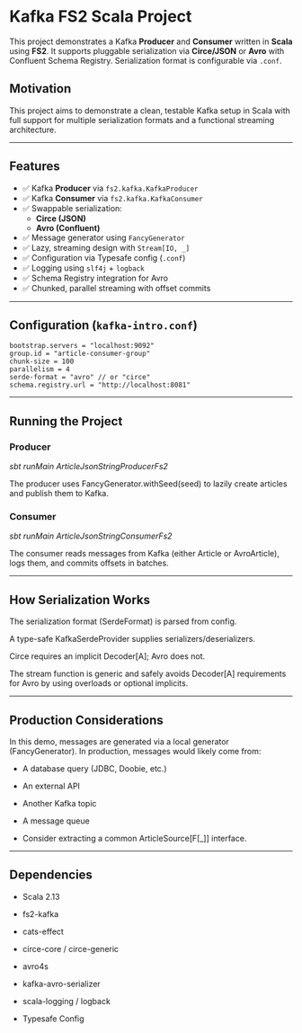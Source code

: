# Kafka FS2 Scala Project

This project demonstrates a Kafka **Producer** and **Consumer** written in **Scala** using **FS2**. It supports pluggable serialization via **Circe/JSON** or **Avro** with Confluent Schema Registry. Serialization format is configurable via `.conf`.

## Motivation
This project aims to demonstrate a clean, testable Kafka setup in Scala with full support for multiple serialization formats and a functional streaming architecture.

---

## Features

- ✅ Kafka **Producer** via `fs2.kafka.KafkaProducer`
- ✅ Kafka **Consumer** via `fs2.kafka.KafkaConsumer`
- ✅ Swappable serialization:  
  - **Circe (JSON)**
  - **Avro (Confluent)**
- ✅ Message generator using `FancyGenerator`
- ✅ Lazy, streaming design with `Stream[IO, _]`
- ✅ Configuration via Typesafe config (`.conf`)
- ✅ Logging using `slf4j` + `logback`
- ✅ Schema Registry integration for Avro
- ✅ Chunked, parallel streaming with offset commits

---

## Configuration (`kafka-intro.conf`)

```hocon
bootstrap.servers = "localhost:9092"
group.id = "article-consumer-group"
chunk-size = 100
parallelism = 4
serde-format = "avro" // or "circe"
schema.registry.url = "http://localhost:8081"
```

---

## Running the Project
### Producer
*sbt runMain ArticleJsonStringProducerFs2*

The producer uses FancyGenerator.withSeed(seed) to lazily create articles and publish them to Kafka.

### Consumer
*sbt runMain ArticleJsonStringConsumerFs2*

The consumer reads messages from Kafka (either Article or AvroArticle), logs them, and commits offsets in batches.

---

## How Serialization Works
The serialization format (SerdeFormat) is parsed from config.

A type-safe KafkaSerdeProvider supplies serializers/deserializers.

Circe requires an implicit Decoder[A]; Avro does not.

The stream function is generic and safely avoids Decoder[A] requirements for Avro by using overloads or optional implicits.

---

## Production Considerations

In this demo, messages are generated via a local generator (FancyGenerator).
In production, messages would likely come from:

- A database query (JDBC, Doobie, etc.)

- An external API

- Another Kafka topic

- A message queue

- Consider extracting a common ArticleSource[F[_]] interface.

---

## Dependencies

- Scala 2.13

- fs2-kafka

- cats-effect

- circe-core / circe-generic

- avro4s

- kafka-avro-serializer

- scala-logging / logback

- Typesafe Config
